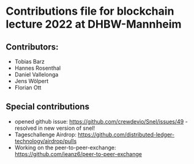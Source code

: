 # Contributions file for blockchain lecture 2022 at DHBW-Mannheim
## Contributors:
- Tobias Barz
- Hannes Rosenthal
- Daniel Vallelonga
- Jens Wölpert
- Florian Ott
## Special contributions
- opened github issue: https://github.com/crewdevio/Snel/issues/49 - resolved in new version of snel!
- Tageschallenge Airdrop: https://github.com/distributed-ledger-technology/airdrop/pulls 
- Working on the peer-to-peer-exchange: https://github.com/jeanz6/peer-to-peer-exchange 
